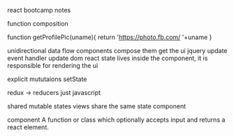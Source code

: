 react bootcamp notes

function composition

function getProfilePic(uname){
    return 'https://photo.fb.com/ '+uname
}


unidirectional data flow
components compose them get the ui
jquery update event handler update dom
react state lives inside the component, it is responsible for rendering the ui


explicit mututaions
setState

redux -> reducers
just javascript

shared mutable states
    views share the same state component 

component
    A function or class which optionally accepts input and returns a react element.